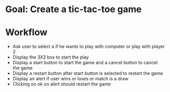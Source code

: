 # Goal: Create a tic-tac-toe game
# Workflow
* Ask user to select a if he wants to play with computer or play with player 2
* Display the 3X3 box to start the play
* Display a start button to start the game and a cancel button to cancel the game
* Display a restart button after start button is selected to restart the game
* Display an alert if user wins or loses or match is a draw
* Clicking on ok on alert should restart the game


